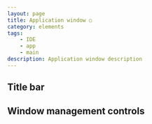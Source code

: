 ```yaml
---
layout: page
title: Application window ○
category: elements
tags:
    - IDE
    - app
    - main
description: Application window description
---
```


## Title bar

## Window management controls
